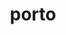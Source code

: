 ---
title: porto
ch: [r]
meaning: to carry
pos: verb
inf: portare
secondppstem: port
infend: are
thirdpp: portavi
fourthpp: portatus
conjugation: first
derivative: portable
---